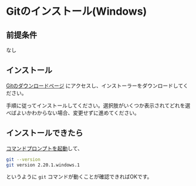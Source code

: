 # Gitのインストール(Windows)

## 前提条件
なし

## インストール
[Gitのダウンロードページ](https://git-scm.com/download) にアクセスし、インストーラーをダウンロードしてください。

手順に従ってインストールしてください。選択肢がいくつか表示されてどれを選べばよいかわからない場合、変更せずに進めてください。

## インストールできたら
[コマンドプロンプトを起動](tipsForWin.md#コマンドプロンプトの起動方法)して、

```sh
git --version
git version 2.20.1.windows.1
```
というように `git` コマンドが動くことが確認できればOKです。
